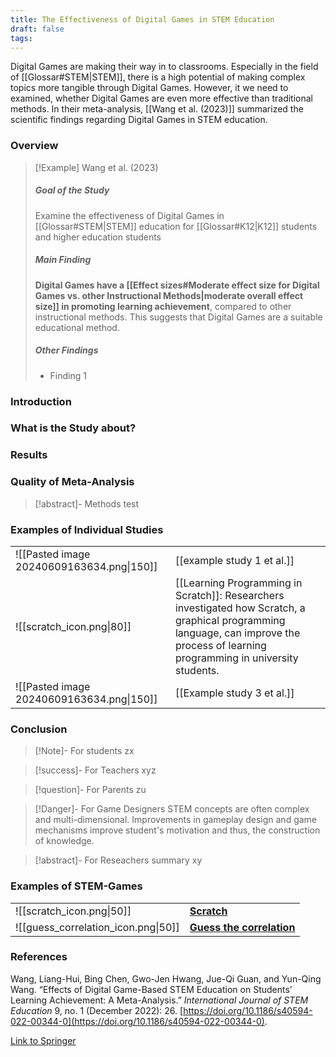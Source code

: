 ```yaml
---
title: The Effectiveness of Digital Games in STEM Education
draft: false
tags:
---
```



 Digital Games are making their way in to classrooms. Especially in the field of [[Glossar#STEM|STEM]], there is a high potential of making complex topics more tangible through Digital Games. However, it we need to examined, whether Digital Games are even more effective than traditional methods. In their meta-analysis, [[Wang et al. (2023)]] summarized the scientific findings regarding Digital Games in STEM education.


### Overview 

>[!Example] Wang et al. (2023)
> ##### Goal of the Study
> Examine the effectiveness of Digital Games in [[Glossar#STEM|STEM]] education for [[Glossar#K12|K12]] students and higher education students 
> ##### Main Finding
> **Digital Games have a [[Effect sizes#Moderate effect size for Digital Games vs. other Instructional Methods|moderate overall effect size]] in promoting learning achievement**, compared to other instructional methods. This suggests that Digital Games are a suitable educational method.
> ##### Other Findings
> - Finding 1


### Introduction

### What is the Study about?

### Results


### Quality of Meta-Analysis

>[!abstract]- Methods
>test






### Examples of Individual Studies

|                                           |                                                                                                                                                                                               |
| ----------------------------------------- | --------------------------------------------------------------------------------------------------------------------------------------------------------------------------------------------- |
| ![[Pasted image 20240609163634.png\|150]] | [[example study 1 et al.]]                                                                                                                                                                    |
| ![[scratch_icon.png\|80]]                 | [[Learning Programming in Scratch]]: Researchers investigated how Scratch, a graphical programming language, can improve the process of learning programming in university students. |
| ![[Pasted image 20240609163634.png\|150]] | [[Example study 3 et al.]]                                                                                                                                                                    |


### Conclusion

> [!Note]- For students
> zx

> [!success]- For Teachers
> xyz

> [!question]- For Parents
> zu

>[!Danger]- For Game Designers
> STEM concepts are often complex and multi-dimensional. Improvements in gameplay design and game mechanisms improve student's motivation and thus, the construction of knowledge. 

>[!abstract]- For Reseachers
>summary xy


### Examples of STEM-Games

|                                     |                                                                  |
| ----------------------------------- | ---------------------------------------------------------------- |
|  ![[scratch_icon.png\|50]]          | **[Scratch](https://scratch.mit.edu)**                           |
| ![[guess_correlation_icon.png\|50]] | **[Guess the correlation](https://www.guessthecorrelation.com)** |


### References

Wang, Liang-Hui, Bing Chen, Gwo-Jen Hwang, Jue-Qi Guan, and Yun-Qing Wang. “Effects of Digital Game-Based STEM Education on Students’ Learning Achievement: A Meta-Analysis.” _International Journal of STEM Education_ 9, no. 1 (December 2022): 26. [https://doi.org/10.1186/s40594-022-00344-0](https://doi.org/10.1186/s40594-022-00344-0).

[Link to Springer](https://stemeducationjournal.springeropen.com/articles/10.1186/s40594-022-00344-0)